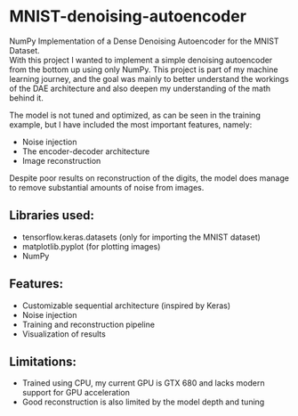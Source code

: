 # MNIST-denoising-autoencoder
NumPy Implementation of a Dense Denoising Autoencoder for the MNIST Dataset.  
With this project I wanted to implement a simple denoising autoencoder from the bottom up using only NumPy.
This project is part of my machine learning journey, and the goal was mainly to better understand the workings
of the DAE architecture and also deepen my understanding of the math behind it.

The model is not tuned and optimized, as can be seen in the training example, but I have included the most important features, namely:
- Noise injection
- The encoder-decoder architecture
- Image reconstruction

Despite poor results on reconstruction of the digits, the model does manage to remove substantial amounts of noise from images.

## Libraries used:
- tensorflow.keras.datasets (only for importing the MNIST dataset)
- matplotlib.pyplot (for plotting images)
- NumPy

## Features:
- Customizable sequential architecture (inspired by Keras)
- Noise injection
- Training and reconstruction pipeline
- Visualization of results

## Limitations:
- Trained using CPU, my current GPU is GTX 680 and lacks modern support for GPU acceleration
- Good reconstruction is also limited by the model depth and tuning

